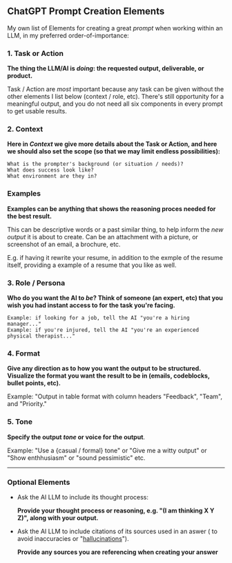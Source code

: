 ## ChatGPT Prompt Creation Elements

My own list of Elements for creating a great *prompt* when working within an LLM, in my preferred order-of-importance:

### 1. Task or Action

**The thing the LLM/AI is *doing*: the requested output, deliverable, or product.**

Task / Action are *most* important because any task can be given without the other elements I list below (context / role, etc).  There's still opportunity for a meaningful output, and you do not need all six components in every prompt to get usable results.

### 2. Context

**Here in *Context* we give more details about the Task or Action, and here we should also set the scope (so that we may limit endless possibilities):**

    What is the prompter's background (or situation / needs)?
    What does success look like?
    What environment are they in?

### Examples

**Examples can be anything that shows the reasoning proces needed for the best result.**  

This can be descriptive words or a past similar thing, to help inform the *new output* it is about to create.  Can be an attachment with a picture, or screenshot of an email, a brochure, etc.  

E.g. if having it rewrite your resume, in addition to the exmple of the resume itself, providing a example of a resume that you like as well.

### 3. Role / Persona

**Who do you want the AI to *be*?  Think of someone (an expert, etc) that you wish you had instant access to for the task you're facing.**

    Example: if looking for a job, tell the AI "you're a hiring manager..."
    Example: if you're injured, tell the AI "you're an experienced physical therapist..."

### 4. Format

**Give any direction as to how you want the output to be structured. Visualize the format you want the result to be in (emails, codeblocks, bullet points, etc).**

Example: "Output in table format with column headers "Feedback", "Team", and "Priority."

### 5. Tone 

**Specify the output *tone* or voice for the output**.  

Example: "Use a {casual / formal} tone" or "Give me a witty output" or "Show enthhusiasm" or "sound pessimistic" etc.

-----
### Optional Elements

- Ask the AI LLM to include its thought process: <br />

    **Provide your thought process or reasoning, e.g. "(I am thinking X Y Z)", along with your output.** <br />

- Ask the AI LLM to include citations of its sources used in an aswer ( to avoid inaccuracies or "[hallucinations](https://en.wikipedia.org/wiki/Hallucination_(artificial_intelligence))").

    **Provide any sources you are referencing when creating your answer** <br />